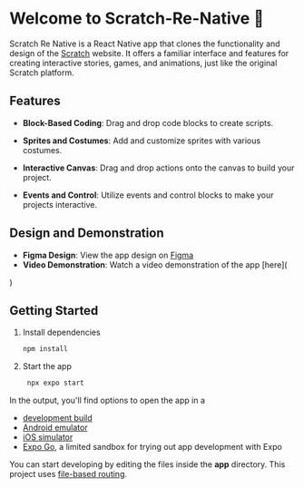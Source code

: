 # Welcome to Scratch-Re-Native 👋

Scratch Re Native is a React Native app that clones the functionality and design of the [Scratch](https://scratch.mit.edu) website. It offers a familiar interface and features for creating interactive stories, games, and animations, just like the original Scratch platform.

## Features

- **Block-Based Coding**: Drag and drop code blocks to create scripts.

- **Sprites and Costumes**: Add and customize sprites with various costumes.
- **Interactive Canvas**: Drag and drop actions onto the canvas to build your project.
- **Events and Control**: Utilize events and control blocks to make your projects interactive.

## Design and Demonstration

- **Figma Design**: View the app design on [Figma](https://www.figma.com/design/rZpK5EiqN6c5zDOnyEZBm1/Scratcher?node-id=0-1&t=1mtq8sMHk3hak7jG-1)
- **Video Demonstration**: Watch a video demonstration of the app [here](

)

## Getting Started

1. Install dependencies

   ```bash
   npm install
   ```

2. Start the app

   ```bash
    npx expo start
   ```

In the output, you'll find options to open the app in a

- [development build](https://docs.expo.dev/develop/development-builds/introduction/)
- [Android emulator](https://docs.expo.dev/workflow/android-studio-emulator/)
- [iOS simulator](https://docs.expo.dev/workflow/ios-simulator/)
- [Expo Go](https://expo.dev/go), a limited sandbox for trying out app development with Expo

You can start developing by editing the files inside the **app** directory. This project uses [file-based routing](https://docs.expo.dev/router/introduction).



